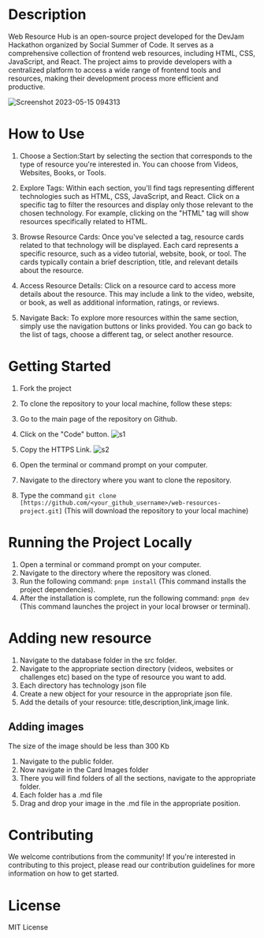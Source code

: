 # Description
Web Resource Hub is an open-source project developed for the DevJam Hackathon organized by Social Summer of Code. It serves as a comprehensive collection of frontend web resources, including HTML, CSS, JavaScript, and React. The project aims to provide developers with a centralized platform to access a wide range of frontend tools and resources, making their development process more efficient and productive.

![Screenshot 2023-05-15 094313](https://github.com/jayk-gupta/web-resources-project/assets/100681165/1f5db7da-e30c-4075-bab7-719cac80cae4)



# How to Use 
1. Choose a Section:Start by selecting the section that corresponds to the type of resource you're interested in. You can choose from Videos, Websites, Books, or Tools.

2. Explore Tags: Within each section, you'll find tags representing different technologies such as HTML, CSS, JavaScript, and React. Click on a specific tag to filter the resources and display only those relevant to the chosen technology. For example, clicking on the "HTML" tag will show resources specifically related to HTML.

3. Browse Resource Cards: Once you've selected a tag, resource cards related to that technology will be displayed. Each card represents a specific resource, such as a video tutorial, website, book, or tool. The cards typically contain a brief description, title, and relevant details about the resource.

4. Access Resource Details: Click on a resource card to access more details about the resource. This may include a link to the video, website, or book, as well as additional information, ratings, or reviews.

5. Navigate Back: To explore more resources within the same section, simply use the navigation buttons or links provided. You can go back to the list of tags, choose a different tag, or select another resource.

# Getting Started
1. Fork the project

2. To clone the repository to your local machine, follow these steps:

1. Go to the main page of the repository on Github.

1. Click on the "Code" button.
![s1](https://github.com/jayk-gupta/web-resources-project/assets/100681165/c6b5a565-212a-467a-a697-2106ba3911a4)

2. Copy the HTTPS Link.
![s2](https://github.com/jayk-gupta/web-resources-project/assets/100681165/a0193d9a-85bc-457f-9edc-d24b93ce9f9d)

4. Open the terminal or command prompt on your computer.

5. Navigate to the directory where you want to clone the repository.


6. Type the command `git clone [https://github.com/<your_github_username>/web-resources-project.git]` (This will download the repository to your local machine)


# Running the Project Locally
1. Open a terminal or command prompt on your computer.
2. Navigate to the directory where the repository was cloned.
3. Run the following command: `pnpm install` (This command installs the project dependencies).
4. After the installation is complete, run the following command: `pnpm dev` (This command launches the project in your local browser or terminal).

# Adding new resource 
1. Navigate to the database folder in the src folder.
2. Navigate to the appropriate section directory (videos, websites or challenges etc) based on the type of resource you want to add. 
3. Each directory has technology json file
3. Create a new object for your resource in the appropriate json file.
4. Add the details of your resource: title,description,link,image link.

## Adding images
The size of the image should be less than 300 Kb
1. Navigate to the public folder.
2. Now navigate in the Card Images folder
3. There you will find folders of all the sections, navigate to the appropriate folder.
4. Each folder has a .md file
5. Drag and drop your image in the .md file in the appropriate position.

# Contributing
We welcome contributions from the community! If you're interested in contributing to this project, please read our contribution guidelines for more information on how to get started.

# License
MIT License

